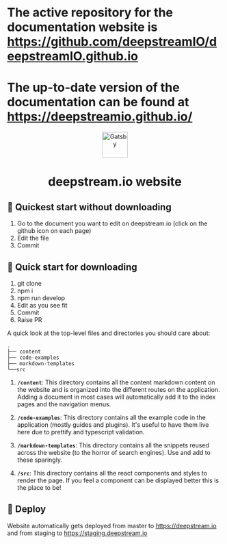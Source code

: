 # The active repository for the documentation website is https://github.com/deepstreamIO/deepstreamIO.github.io

# The up-to-date version of the documentation can be found at https://deepstreamio.github.io/


<p align="center">
  <a href="https://deepstream.io">
    <img alt="Gatsby" src="https://deepstream.io/images/deepstream-elton-logo-startpage.svg" width="60" />
  </a>
</p>
<h1 align="center">
  deepstream.io website
</h1>

## 🚀 Quickest start without downloading

1. Go to the document you want to edit on deepstream.io (click on the github icon on each page)
2. Edit the file
3. Commit

## 🚀 Quick start for downloading

1.  git clone 
2.  npm i
3.  npm run develop
4.  Edit as you see fit
5.  Commit
6.  Raise PR

A quick look at the top-level files and directories you should care about:

    .
    ├── content
    ├── code-examples
    ├── markdown-templates
    └──src


1.  **`/content`**: This directory contains all the content markdown content on the website and is organized into 
the different routes on the application. Adding a document in most cases will automatically add it to the index pages and the navigation menus.

2.  **`/code-examples`**: This directory contains all the example code in the application (mostly guides and plugins).
It's useful to have them live here due to prettify and typescript validation.

4.  **`/markdown-templates`**: This directory contains all the snippets reused across the website (to the horror of search engines). Use and add to these sparingly.

4.  **`/src`**: This directory contains all the react components and styles to render the page. If you feel a component can be displayed better this is the place to be!


## 💫 Deploy

Website automatically gets deployed from master to https://deepstream.io and from staging to https://staging.deepstream.io
